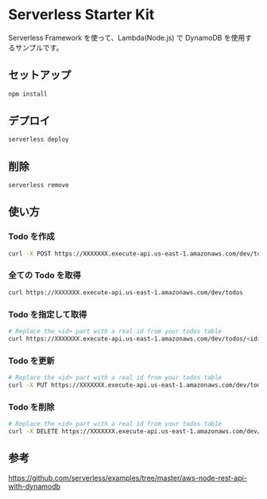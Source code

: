 <!--
title: 'AWS Serverless REST API example in NodeJS'
description: 'This example demonstrates how to setup a RESTful Web Service allowing you to create, list, get, update and delete Todos. DynamoDB is used to store the data.'
layout: Doc
framework: v1
platform: AWS
language: nodeJS
priority: 10
authorLink: 'https://github.com/ozbillwang'
authorName: 'Bill Wang'
authorAvatar: 'https://avatars3.githubusercontent.com/u/8954908?v=4&s=140'
-->
# Serverless Starter Kit

Serverless Framework を使って、Lambda(Node.js) で DynamoDB を使用するサンプルです。

## セットアップ

```bash
npm install
```

## デプロイ

```bash
serverless deploy
```

## 削除

```bash
serverless remove
```

## 使い方

### Todo を作成

```bash
curl -X POST https://XXXXXXX.execute-api.us-east-1.amazonaws.com/dev/todos --data '{ "text": "Learn Serverless" }'
```

### 全ての Todo を取得

```bash
curl https://XXXXXXX.execute-api.us-east-1.amazonaws.com/dev/todos
```

### Todo を指定して取得

```bash
# Replace the <id> part with a real id from your todos table
curl https://XXXXXXX.execute-api.us-east-1.amazonaws.com/dev/todos/<id>
```

### Todo を更新

```bash
# Replace the <id> part with a real id from your todos table
curl -X PUT https://XXXXXXX.execute-api.us-east-1.amazonaws.com/dev/todos/<id> --data '{ "text": "Learn Serverless", "checked": true }'
```

### Todo を削除

```bash
# Replace the <id> part with a real id from your todos table
curl -X DELETE https://XXXXXXX.execute-api.us-east-1.amazonaws.com/dev/todos/<id>
```


## 参考
https://github.com/serverless/examples/tree/master/aws-node-rest-api-with-dynamodb
